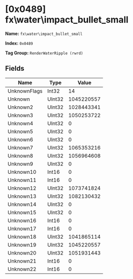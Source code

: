 # [0x0489] fx\water\impact_bullet_small

**Name:** ```fx\water\impact_bullet_small```

**Index:** ```0x0489```

**Tag Group:** ```RenderWaterRipple (rwrd)```

## Fields

Name	| Type	| Value
---	|---	|---	|
UnknownFlags	|Int32	|14
Unknown	|UInt32	|1045220557
Unknown2	|UInt32	|1028443341
Unknown3	|UInt32	|1050253722
Unknown4	|UInt32	|0
Unknown5	|UInt32	|0
Unknown6	|UInt32	|0
Unknown7	|UInt32	|1065353216
Unknown8	|UInt32	|1056964608
Unknown9	|UInt32	|0
Unknown10	|Int16	|0
Unknown11	|Int16	|0
Unknown12	|UInt32	|1073741824
Unknown13	|UInt32	|1082130432
Unknown14	|UInt32	|0
Unknown15	|UInt32	|0
Unknown16	|Int16	|0
Unknown17	|Int16	|0
Unknown18	|UInt32	|1041865114
Unknown19	|UInt32	|1045220557
Unknown20	|UInt32	|1051931443
Unknown21	|Int16	|0
Unknown22	|Int16	|0


